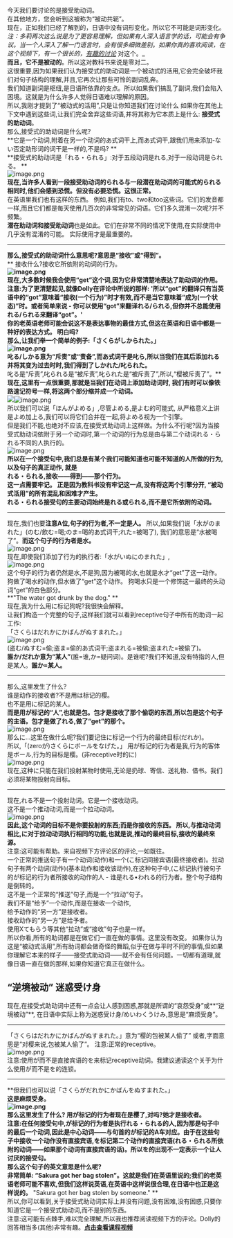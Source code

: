 今天我们要讨论的是接受助动词。<br />在其他地方，您会听到这被称为“被动共轭”。<br />现在，正如我们已经了解到的，日语中没有词形变化，所以它不可能是词形变化。<br />_注：多莉再次这么说是为了更容易理解，但如果有人深入语言学的话，可能会有争议。当一个人深入了解一门语言时，会有很多细微差别。_如果你真的喜欢阅读，在这个视频下，有一个很长的，_[有趣的讨论](https://www.youtube.com/watch?v=cvV6d-RETs8&lc=UgzXdC7vyB-XKN543tt4AaABAg)_ 对这个。_<br />**而且，它不是被动的**。所以这对教科书来说是零对二。<br /> 这很重要,因为如果我们认为接受式的助动词是一个被动式的活用,它会完全破坏我们对句子结构的理解,并且,它再次让那些可怜的副词乱奔。<br />我们知道副词是枢纽,是日语所依靠的支点。所以如果我们搞乱了副词,我们会陷入困境。这就是为什么许多人觉得日语难以理解的原因。 <br />所以,我刚才提到了“被动式的活用”,只是让你知道我们在讨论什么 如果你在其他上下文中遇到这些词,让我们完全舍弃这些词语,并将其称为它本质上是什么: **接受式的助动词**。 <br />那么,接受式的助动词是什么呢? <br />**它是一个动词,附着在另一个动词的あ式词干上,而あ式词干,跟我们用来添加-ない否定助形词的词干是一样的,不是吗? **<br />**接受式的助动词是「れる・られる」:对于五段动词是れる,对于一段动词是られる。 **<br />![image.png](https://cdn.nlark.com/yuque/0/2023/png/1179742/1694258679208-de31423c-92be-4834-8498-59c122b67b54.png#averageHue=%23f9f8f8&clientId=ufb8fce27-58fa-4&from=paste&height=363&id=u211a3dbb&originHeight=454&originWidth=773&originalType=binary&ratio=1.25&rotation=0&showTitle=false&size=170594&status=done&style=none&taskId=u5e8a5fb5-cd1d-46d6-b001-20809639c3b&title=&width=618.4)<br />**现在,当许多人看到一段接受助动词的られる与一段潜在助动词的可能式的られる相同时,他们会感到恐慌。但没有必要恐慌。这很正常。**<br /> 在英语里我们也有这样的东西。 例如,我们有to、two和too这些词。它们的发音都一样,而且它们都是每天使用几百次的非常常见的词语。它们多久混淆一次呢?并不频繁。 <br />**潜在助动词和接受助动词**也是如此。它们在非常不同的情况下使用,在实际使用中几乎没有混淆的可能。 实际使用才是最重要的。

---

**那么,接受式的助动词什么意思呢?意思是“接收”或“得到”。**<br />** 接收什么?接收它所依附的动词的行为。**<br />![image.png](https://cdn.nlark.com/yuque/0/2023/png/1179742/1694258882444-03154d44-07fe-4f65-addd-4e0cbfeb4396.png#averageHue=%23f3efe8&clientId=ufb8fce27-58fa-4&from=paste&height=303&id=u6cca6846&originHeight=379&originWidth=571&originalType=binary&ratio=1.25&rotation=0&showTitle=false&size=141758&status=done&style=none&taskId=ub776833c-022f-43e2-9c55-030cf54d44f&title=&width=456.8)<br />现在,**大多数时候我会使用“get”这个词,因为它非常清楚地表达了助动词的作用。**<br /> 注意:为了更清楚起见,就像Dolly在评论中所说的那样: '所以“got”的翻译只有当英语中的“got”意味着“接收(一个行为)”时才有效,而不是当它意味着“成为(一个状态)”时。或者简单来说 - 你可以使用“got”来翻译れる/られる,但你并不总能使用れる/られる来翻译“got”。' <br />你的老英语老师可能会说这不是表达事物的最佳方式,但这在英语和日语中都是一种好的表达方式。 明白吗? <br />那么,让我们举一个简单的例子:「さくらがしかられた。」<br />![image.png](https://cdn.nlark.com/yuque/0/2023/png/1179742/1694258949532-a935b4ea-2838-4072-80d7-29148a98b1d3.png#averageHue=%23dcdcdc&clientId=ufb8fce27-58fa-4&from=paste&height=316&id=u320b870e&originHeight=395&originWidth=858&originalType=binary&ratio=1.25&rotation=0&showTitle=false&size=157548&status=done&style=none&taskId=u7c897265-e5c7-4cf1-a1a6-9d86095440a&title=&width=686.4)<br />**叱る/しかる意为“斥责”或“责备”,而あ式词干是叱ら,所以当我们在其后添加れる并将其变为过去时时,我们得到了しかれた/叱られた。**<br />** 叱る是“斥责”,叱られる是“被斥责”,叱られた是“被斥责了”,所以,“樱被斥责了”。**<br />**现在,这里有一点很重要,那就是当我们在动词上添加助动词时, 我们有时可以像铁路速记符号一样,将这两个部分缩并成一个动词。**<br />![](https://lh4.googleusercontent.com/sYOg9Tw0h0Qpn70p4UIqUKB9w1kJDG8WGnIaMpCwhSBece6yU4PXrS6hnZlSqRjAoMSqAw5VPpUAQdHS_kTexvMxN2FVocYsBvFmdYMqPtlXBb08tgJ69tcDoI9L0QmKJEf-AhXd9AvLmERSHHCkeO4#from=url&id=V1lFf&originHeight=632&originWidth=1173&originalType=binary&ratio=1.25&rotation=0&showTitle=false&status=done&style=none&title=)![image.png](https://cdn.nlark.com/yuque/0/2023/png/1179742/1694259260384-d9c73f02-16fc-47aa-b10c-56ec6b21b514.png#averageHue=%23e6e5e4&clientId=ufb8fce27-58fa-4&from=paste&height=330&id=u5074c915&originHeight=412&originWidth=737&originalType=binary&ratio=1.25&rotation=0&showTitle=false&size=138979&status=done&style=none&taskId=u33f523e1-5afd-4e9e-957f-e5b24b9e59f&title=&width=589.6)<br />所以我们可以说「ほんがよめる」,尽管よめる,是よむ的可能式, 从严格意义上讲是よめ加上る,我们可以将它们合并在一起,将よめる视为一个引擎。 <br />但是我们不能,也绝对不应该,在接受式助动词上这样做。为什么不行呢?因为当接受式助动词依附于另一个动词时,第一个动词的行为总是由与第二个动词れる・られる不同的人执行的。<br />![image.png](https://cdn.nlark.com/yuque/0/2023/png/1179742/1694259343386-cff70c3c-854b-4302-9bb0-8cf89de908d5.png#averageHue=%23dcdcdc&clientId=ufb8fce27-58fa-4&from=paste&height=338&id=uea05bc07&originHeight=422&originWidth=803&originalType=binary&ratio=1.25&rotation=0&showTitle=false&size=156377&status=done&style=none&taskId=u2fd3cc05-7d16-4b9f-a3ec-17389b2aeba&title=&width=642.4)<br />**所以在一个接受句中,我们总是有某个我们可能知道也可能不知道的人所做的行为,以及句子的真正动作, 就是**<br />**れる・られる,接收——得到——那个行为。 **<br />这一点需要牢记。 正是因为教科书没有牢记这一点,没有将这两个引擎分开, “被动式活用”的所有混乱和困难才产生。<br />** れる・られる接受句的主要动词始终是れる或られる,而不是它所依附的动词。**

---

现在,我们也要**注意A位,句子的行为者,不一定是人。** 所以,如果我们说「水がのまれた」(のむ/飲む=喝;のま=喝的あ式词干;れた=被喝了), 我们的意思是“水被喝了”。**而这个句子的行为者是水。**<br />![image.png](https://cdn.nlark.com/yuque/0/2023/png/1179742/1694259464347-d6959b5d-b809-4695-be1b-2c15b9a07e18.png#averageHue=%23d2d2d2&clientId=ufb8fce27-58fa-4&from=paste&height=294&id=u9425cd53&originHeight=367&originWidth=810&originalType=binary&ratio=1.25&rotation=0&showTitle=false&size=119010&status=done&style=none&taskId=u19180441-ff14-4b58-8659-a2c4b153b16&title=&width=648)<br />现在,即使我们添加了行为的执行者:「水がいぬにのまれた」,<br />![image.png](https://cdn.nlark.com/yuque/0/2023/png/1179742/1694259481274-cd81e437-b484-4829-872d-168b7914bf2e.png#averageHue=%23dadada&clientId=ufb8fce27-58fa-4&from=paste&height=302&id=u2713c1f8&originHeight=377&originWidth=810&originalType=binary&ratio=1.25&rotation=0&showTitle=false&size=141464&status=done&style=none&taskId=u91bc7055-710f-42f8-b406-43c490f5da3&title=&width=648)<br />这个句子的行为者仍然是水,不是狗,因为被喝的水,也就是水才“get”了这一动作。狗做了喝水的动作,但水做了“get”这个动作。 狗喝水只是一个修饰这一最终的头动词“get”的白色部分。<br />**"The water got drunk by the dog." **<br />现在,我为什么用に标记狗呢?我很快会解释。 <br />让我们构造一个完整的句子,这样我们就可以看到receptive句子中所有的助词一起工作: <br />「さくらはだれかにかばんがぬすまれた。」<br />![image.png](https://cdn.nlark.com/yuque/0/2023/png/1179742/1694259949463-32521fab-13c9-48f6-a628-61310ef18dba.png#averageHue=%23dad9d6&clientId=ufb8fce27-58fa-4&from=paste&height=366&id=u8a0d566a&originHeight=457&originWidth=784&originalType=binary&ratio=1.25&rotation=0&showTitle=false&size=170146&status=done&style=none&taskId=ub688a9d2-488e-4919-a575-8a4f416b956&title=&width=627.2)<br />(盗む/ぬすむ=偷;盗ま=偷的あ式词干;盗まれる=被偷;盗まれた=被偷了)。 <br />**誰か/だれか意为“某人”**(誰=谁,か=疑问词)。是谁呢?我们不知道,没有特指的人,但是某人。**誰か=某人。**

---

那么,这里发生了什么? <br />谁是动作的接收者?不是用は标记的樱。 <br />也不是用に标记的某人。<br /> **而是用が标记的“人”,也就是包。包才是接收了那个偷窃的东西,所以包是这个句子的主语。包才是做了れる,做了“get”的那个。**<br />![image.png](https://cdn.nlark.com/yuque/0/2023/png/1179742/1694260095305-b4be2e71-7ad6-4477-917d-27196527f789.png#averageHue=%23dedcda&clientId=ufb8fce27-58fa-4&from=paste&height=366&id=u94483c88&originHeight=457&originWidth=779&originalType=binary&ratio=1.25&rotation=0&showTitle=false&size=192189&status=done&style=none&taskId=uc07cc1c8-826d-41d4-b14e-287b7923f2e&title=&width=623.2)<br />那么に...这里在做什么呢?我们要记住に标记一个行为的最终目标(だれか)。 <br />所以,「(zeroが)さくらにボールをなげた。」 用が标记的行为者是我,行为的客体是ボール,行为的目标是樱。(非receptive时的に)<br />![image.png](https://cdn.nlark.com/yuque/0/2023/png/1179742/1694260333158-47eb4e3d-6a7e-4b51-ae65-96c09c6ec4a9.png#averageHue=%23e5e5e5&clientId=ufb8fce27-58fa-4&from=paste&height=317&id=ube9d2376&originHeight=396&originWidth=779&originalType=binary&ratio=1.25&rotation=0&showTitle=false&size=160812&status=done&style=none&taskId=u9dee58ed-795d-45df-ac95-355a37e64f5&title=&width=623.2)<br />现在,这种に只能在我们投射某物时使用,无论是扔球、寄信、送礼物、借书。我们必须将某物投射向目标。

---

现在,れる不是一个投射动词。它是一个接收动词。<br />这不是一个推动动词,而是一个拉动动词。<br />![image.png](https://cdn.nlark.com/yuque/0/2023/png/1179742/1694262069706-2d43f0ec-6458-4618-b370-60f50096f778.png#averageHue=%23dcdad8&clientId=ufb8fce27-58fa-4&from=paste&height=370&id=u7c0e0a63&originHeight=463&originWidth=788&originalType=binary&ratio=1.25&rotation=0&showTitle=false&size=194497&status=done&style=none&taskId=u2c633fdc-4f7e-4720-ae98-81ef33de009&title=&width=630.4)<br />**因此,这个动词的目标不是你要投射的东西;而是你接收的东西。 所以,与推动动词相比,に对于拉动动词执行相同的功能,也就是说,推动的最终目标,接收的最终来源。**<br /> 注意:这可能有帮助。来自视频下方评论区的评论,一如既往。<br />一个正常的推送句子有一个动词(动作)和一个(こ标记间接宾语(最终接收者)。拉动句子有两个动词(动作)(基本动作和接收该动作),在这种句子中,(こ标记执行被句子的が标记的行为者所接收的动作的人 - 谁是れる•われる的行为者。整个句子结构是倒转的。<br />这不是一个正常的“推送”句子,而是一个“拉动”句子。<br />我们不是“给予”一个动作,而是在接收一个动作,<br />给予动作的“另一方”是接收者。<br />接收动作的“另一方”是给予者。<br />使用Xてもらう等其他“拉动”或“接收”句子也是一样。<br />所以你看,所有的助词都是在做它们一直在做的事情。这里没有改变。 如果你认为这是“被动式活用”,所有助词都会做奇怪的舞蹈,似乎在做与平时不同的事情,但如果你理解它本来的样子——接受式助动词——就不会有任何问题。一切都有道理,就像日语一直在做的那样,如果你知道它真正在做什么。 
## **“逆境被动”** 迷惑受け身
现在,在接受式助动词中还有一点会让人感到困惑,那就是所谓的“哀怨受身”或**“逆境被动”**, 在日语中实际上称为迷惑受け身/めいわくうけみ,意思是“麻烦受身”。

---

「さくらはだれかにかばんがぬすまれた。」意为“樱的包被某人偷了” 或者,字面意思是“对樱来说,包被某人偷了”。 注意:正常的receptive。<br />![image.png](https://cdn.nlark.com/yuque/0/2023/png/1179742/1694262294603-ec5ef228-e82d-4f19-bc2d-811e6c02f11d.png#averageHue=%23dedcda&clientId=ufb8fce27-58fa-4&from=paste&height=338&id=u6533f6e9&originHeight=422&originWidth=795&originalType=binary&ratio=1.25&rotation=0&showTitle=false&size=174772&status=done&style=none&taskId=u5012ab59-9a4d-4a81-b96f-1e9dcd0c802&title=&width=636)<br />注意:使用が而不是直接宾语的を来标记receptive动词。我建议通读这个关于为什么使用が而不是を的连锁。

---

**但我们也可以说「さくらがだれかにかばんをぬすまれた。」 **<br />**这是麻烦受身。**<br />![image.png](https://cdn.nlark.com/yuque/0/2023/png/1179742/1694262367301-66338f4f-512d-4bc1-87bd-bad7d8a1c4df.png#averageHue=%23e2dedc&clientId=ufb8fce27-58fa-4&from=paste&height=319&id=u7ac8dcb2&originHeight=399&originWidth=783&originalType=binary&ratio=1.25&rotation=0&showTitle=false&size=200279&status=done&style=none&taskId=u427526d6-6edc-47ce-9c34-925ac931281&title=&width=626.4)<br />那么这里发生了什么? **用が标记的行为者现在是樱了,对吗?她才是接收者。**<br />注意:在任何接受句中,が标记的行为者是执行れる・られる的人,因为那是句子中的最后一个动词,因此是中心动词——与句首的が标记的A车对应。由于在这些句子中接收一个动作没有直接宾语,を标记第二个动作的直接宾语(れる・られる所依附的动词——如果那个动词有直接宾语的话)。所以を的出现不一定表示一个让人讨厌的接受句。<br />那么这个句子的英文意思是什么呢?<br />非常简单: “**Sakura got her bag stolen**”。这就是我们在英语里说的;我们的老英语老师可能不喜欢,但我们这样说英语,在英语中这样说很合理,在日语中也正是这样说的。** "Sakura got her bag stolen by someone." **<br /> 所以,你可以看到,关于接受式助动词实际上并没有问题,没有困难,没有困惑,只要你知道它是一个接受式助动词,而不是别的东西。 <br />注意:这可能有点棘手,难以完全理解,所以我也推荐阅读视频下方的评论。Dolly的回答相当多(其他)非常有趣。[**点击查看课程视频**](https://www.youtube.com/watch?v=cvV6d-RETs8&list=PLg9uYxuZf8x_A-vcqqyOFZu06WlhnypWj&index=15)

 

 <br /> 

